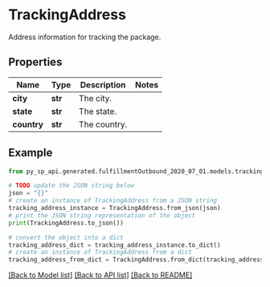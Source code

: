 # TrackingAddress

Address information for tracking the package.

## Properties

Name | Type | Description | Notes
------------ | ------------- | ------------- | -------------
**city** | **str** | The city. | 
**state** | **str** | The state. | 
**country** | **str** | The country. | 

## Example

```python
from py_sp_api.generated.fulfillmentOutbound_2020_07_01.models.tracking_address import TrackingAddress

# TODO update the JSON string below
json = "{}"
# create an instance of TrackingAddress from a JSON string
tracking_address_instance = TrackingAddress.from_json(json)
# print the JSON string representation of the object
print(TrackingAddress.to_json())

# convert the object into a dict
tracking_address_dict = tracking_address_instance.to_dict()
# create an instance of TrackingAddress from a dict
tracking_address_from_dict = TrackingAddress.from_dict(tracking_address_dict)
```
[[Back to Model list]](../README.md#documentation-for-models) [[Back to API list]](../README.md#documentation-for-api-endpoints) [[Back to README]](../README.md)


